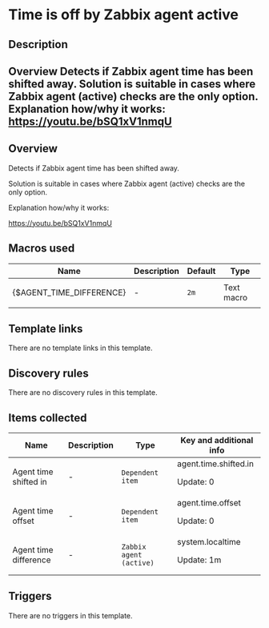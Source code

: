 # Time is off by Zabbix agent active

## Description

## Overview Detects if Zabbix agent time has been shifted away. Solution is suitable in cases where Zabbix agent (active) checks are the only option. Explanation how/why it works: <https://youtu.be/bSQ1xV1nmqU> 

## Overview

Detects if Zabbix agent time has been shifted away.


Solution is suitable in cases where Zabbix agent (active) checks are the only option.


Explanation how/why it works:


<https://youtu.be/bSQ1xV1nmqU>



## Macros used

|Name|Description|Default|Type|
|----|-----------|-------|----|
|{$AGENT_TIME_DIFFERENCE}|<p>-</p>|`2m`|Text macro|
## Template links

There are no template links in this template.

## Discovery rules

There are no discovery rules in this template.

## Items collected

|Name|Description|Type|Key and additional info|
|----|-----------|----|----|
|Agent time shifted in|<p>-</p>|`Dependent item`|agent.time.shifted.in<p>Update: 0</p>|
|Agent time offset|<p>-</p>|`Dependent item`|agent.time.offset<p>Update: 0</p>|
|Agent time difference|<p>-</p>|`Zabbix agent (active)`|system.localtime<p>Update: 1m</p>|
## Triggers

There are no triggers in this template.


